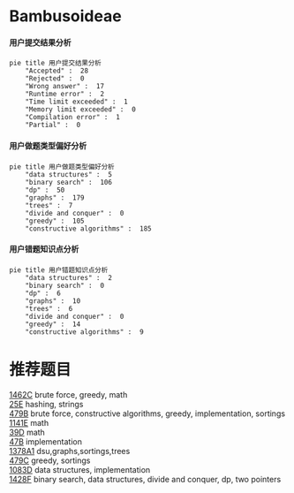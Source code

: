 # Bambusoideae

<!-- tabs:start -->



#### **用户提交结果分析**

```mermaid
pie title 用户提交结果分析
    "Accepted" :  28
    "Rejected" :  0
    "Wrong answer" :  17
    "Runtime error" :  2
    "Time limit exceeded" :  1
    "Memory limit exceeded" :  0
    "Compilation error" :  1
    "Partial" :  0
```

#### **用户做题类型偏好分析**

```mermaid
pie title 用户做题类型偏好分析
    "data structures" :  5
    "binary search" :  106
    "dp" :  50
    "graphs" :  179
    "trees" :  7
    "divide and conquer" :  0
    "greedy" :  105
    "constructive algorithms" :  185
```
#### **用户错题知识点分析**

```mermaid
pie title 用户错题知识点分析
    "data structures" :  2
    "binary search" :  0
    "dp" :  6
    "graphs" :  10
    "trees" :  6
    "divide and conquer" :  0
    "greedy" :  14
    "constructive algorithms" :  9
```



<!-- tabs:end -->
# 推荐题目
[1462C](https://codeforces.com/contest/1462/problem/C)		brute force,
                        greedy,
                        math		  
[25E](https://codeforces.com/contest/25/problem/E)		hashing,
                        strings		  
[479B](https://codeforces.com/contest/479/problem/B)		brute force,
                        constructive algorithms,
                        greedy,
                        implementation,
                        sortings		  
[1141E](https://codeforces.com/contest/1141/problem/E)		math		  
[39D](https://codeforces.com/contest/39/problem/D)		math		  
[47B](https://codeforces.com/contest/47/problem/B)		implementation		  
[1378A1](https://codeforces.com/contest/1378A/problem/1)		dsu,graphs,sortings,trees		  
[479C](https://codeforces.com/contest/479/problem/C)		greedy,
                        sortings		  
[1083D](https://codeforces.com/contest/1083/problem/D)		data structures,
                        implementation		  
[1428F](https://codeforces.com/contest/1428/problem/F)		binary search,
                        data structures,
                        divide and conquer,
                        dp,
                        two pointers		  
